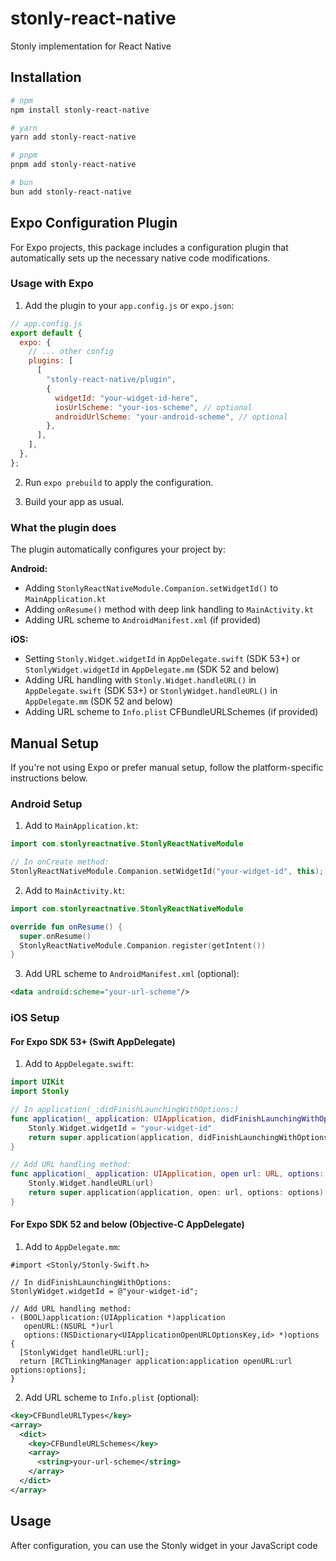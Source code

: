 # stonly-react-native

Stonly implementation for React Native

## Installation

```sh
# npm
npm install stonly-react-native

# yarn
yarn add stonly-react-native

# pnpm
pnpm add stonly-react-native

# bun
bun add stonly-react-native
```

## Expo Configuration Plugin

For Expo projects, this package includes a configuration plugin that automatically sets up the necessary native code modifications.

### Usage with Expo

1. Add the plugin to your `app.config.js` or `expo.json`:

```javascript
// app.config.js
export default {
  expo: {
    // ... other config
    plugins: [
      [
        "stonly-react-native/plugin",
        {
          widgetId: "your-widget-id-here",
          iosUrlScheme: "your-ios-scheme", // optional
          androidUrlScheme: "your-android-scheme", // optional
        },
      ],
    ],
  },
};
```

2. Run `expo prebuild` to apply the configuration.

3. Build your app as usual.

### What the plugin does

The plugin automatically configures your project by:

**Android:**
- Adding `StonlyReactNativeModule.Companion.setWidgetId()` to `MainApplication.kt`
- Adding `onResume()` method with deep link handling to `MainActivity.kt`
- Adding URL scheme to `AndroidManifest.xml` (if provided)

**iOS:**
- Setting `Stonly.Widget.widgetId` in `AppDelegate.swift` (SDK 53+) or `StonlyWidget.widgetId` in `AppDelegate.mm` (SDK 52 and below)
- Adding URL handling with `Stonly.Widget.handleURL()` in `AppDelegate.swift` (SDK 53+) or `StonlyWidget.handleURL()` in `AppDelegate.mm` (SDK 52 and below)
- Adding URL scheme to `Info.plist` CFBundleURLSchemes (if provided)

## Manual Setup

If you're not using Expo or prefer manual setup, follow the platform-specific instructions below.

### Android Setup

1. Add to `MainApplication.kt`:
```kotlin
import com.stonlyreactnative.StonlyReactNativeModule

// In onCreate method:
StonlyReactNativeModule.Companion.setWidgetId("your-widget-id", this);
```

2. Add to `MainActivity.kt`:
```kotlin
import com.stonlyreactnative.StonlyReactNativeModule

override fun onResume() {
  super.onResume()
  StonlyReactNativeModule.Companion.register(getIntent())
}
```

3. Add URL scheme to `AndroidManifest.xml` (optional):
```xml
<data android:scheme="your-url-scheme"/>
```

### iOS Setup

#### For Expo SDK 53+ (Swift AppDelegate)

1. Add to `AppDelegate.swift`:
```swift
import UIKit
import Stonly

// In application(_:didFinishLaunchingWithOptions:)
func application(_ application: UIApplication, didFinishLaunchingWithOptions launchOptions: [UIApplication.LaunchOptionsKey: Any]?) -> Bool {
    Stonly.Widget.widgetId = "your-widget-id"
    return super.application(application, didFinishLaunchingWithOptions: launchOptions)
}

// Add URL handling method:
func application(_ application: UIApplication, open url: URL, options: [UIApplication.OpenURLOptionsKey : Any] = [:]) -> Bool {
    Stonly.Widget.handleURL(url)
    return super.application(application, open: url, options: options)
}
```

#### For Expo SDK 52 and below (Objective-C AppDelegate)

1. Add to `AppDelegate.mm`:
```objc
#import <Stonly/Stonly-Swift.h>

// In didFinishLaunchingWithOptions:
StonlyWidget.widgetId = @"your-widget-id";

// Add URL handling method:
- (BOOL)application:(UIApplication *)application
   openURL:(NSURL *)url
   options:(NSDictionary<UIApplicationOpenURLOptionsKey,id> *)options
{
  [StonlyWidget handleURL:url];
  return [RCTLinkingManager application:application openURL:url options:options];
}
```

2. Add URL scheme to `Info.plist` (optional):
```xml
<key>CFBundleURLTypes</key>
<array>
  <dict>
    <key>CFBundleURLSchemes</key>
    <array>
      <string>your-url-scheme</string>
    </array>
  </dict>
</array>
```
 
## Usage

After configuration, you can use the Stonly widget in your JavaScript code
 
